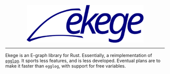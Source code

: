 <div align=center>
    <img src="assets/logo.svg" height="120px">
    <hr/>
</div>

Ekege is an E-graph library for Rust. Essentially, a reimplementation of [`egglog`](https://github.com/egraphs-good/egglog). It sports less features, and is less developed. Eventual plans are to make it faster than `egglog`, with support for free variables.
